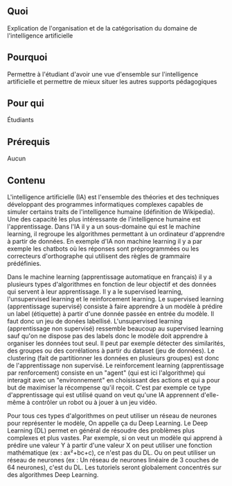## Quoi
Explication de l'organisation et de la catégorisation du domaine de l'intelligence artificielle

## Pourquoi
Permettre à l'étudiant d'avoir une vue d'ensemble sur l'intelligence artificielle et permettre de mieux situer les autres supports pédagogiques

## Pour qui
Étudiants

## Prérequis 
Aucun

## Contenu
L'intelligence artificielle (IA) est l'ensemble des théories et des techniques développant des programmes informatiques complexes capables de simuler certains traits de l'intelligence humaine (définition de Wikipedia). Une des capacité les plus intéressante de l'intelligence humaine est l'apprentissage. Dans l'IA il y a un sous-domaine qui est le machine learning, il regroupe les algorithmes permettant à un ordinateur d'apprendre à partir de données. 
En exemple d'IA non machine learning il y a par exemple les chatbots où les réponses sont préprogrammées ou les correcteurs d'orthographe qui utilisent des règles de grammaire prédéfinies.

Dans le machine learning (apprentissage automatique en français) il y a plusieurs types d'algorithmes en fonction de leur objectif et des données qui servent à leur apprentissage.
Il y a le supervised learning, l'unsupervised learning et le reinforcement learning.
Le supervised learning (apprentissage supervisé) consiste à faire apprendre à un modèle à prédire un label (étiquette) à partir d'une donnée passée en entrée du modèle. Il faut donc un jeu de donées labellisé.
L'unsupervised learning (apprentissage non supervisé) ressemble beaucoup au supervised learning sauf qu'on ne dispose pas des labels donc le modèle doit apprendre à organiser les données tout seul. Il peut par exemple détecter des similarités, des groupes ou des corrélations à partir du dataset (jeu de données). Le clustering (fait de partitionner les données en plusieurs groupes) est donc de l'apprentissage non supervisé.
Le reinforcement learning (apprentissage par renforcement) consiste en un "agent" (qui est ici l'algorithme) qui interagit avec un "environnement" en choisissant des actions et qui a pour but de maximiser la récompense qu'il reçoit. C'est par exemple ce type d'apprentissage qui est utilisé quand on veut qu'une IA apprennent d'elle-même à contrôler un robot ou à jouer à un jeu vidéo.

Pour tous ces types d'algorithmes on peut utiliser un réseau de neurones pour représenter le modèle, On appelle ça du Deep Learning. Le Deep Learning (DL) permet en général de résoudre des problèmes plus complexes et plus vastes. Par exemple, si on veut un modèle qui apprend à prédire une valeur Y à partir d'une valeur X on peut utiliser une fonction mathématique (ex : ax²+bc+c), ce n'est pas du DL. Ou on peut utiliser un réseau de neurones (ex : Un réseau de neurones linéaire de 3 couches de 64 neurones), c'est du DL. Les tutoriels seront globalement concentrés sur des algorithmes Deep Learning.



 

